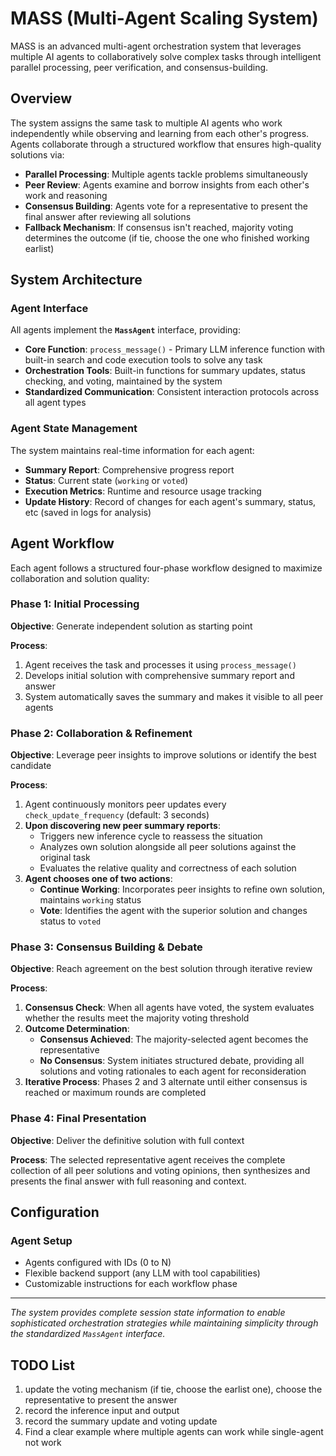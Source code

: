 # MASS (Multi-Agent Scaling System)

MASS is an advanced multi-agent orchestration system that leverages multiple AI agents to collaboratively solve complex tasks through intelligent parallel processing, peer verification, and consensus-building.

## Overview

The system assigns the same task to multiple AI agents who work independently while observing and learning from each other's progress. Agents collaborate through a structured workflow that ensures high-quality solutions via:

- **Parallel Processing**: Multiple agents tackle problems simultaneously
- **Peer Review**: Agents examine and borrow insights from each other's work and reasoning
- **Consensus Building**: Agents vote for a representative to present the final answer after reviewing all solutions
- **Fallback Mechanism**: If consensus isn't reached, majority voting determines the outcome (if tie, choose the one who finished working earlist)

## System Architecture

### Agent Interface

All agents implement the **`MassAgent`** interface, providing:

- **Core Function**: `process_message()` - Primary LLM inference function with built-in search and code execution tools to solve any task
- **Orchestration Tools**: Built-in functions for summary updates, status checking, and voting, maintained by the system
- **Standardized Communication**: Consistent interaction protocols across all agent types

### Agent State Management

The system maintains real-time information for each agent:

- **Summary Report**: Comprehensive progress report
- **Status**: Current state (`working` or `voted`)
- **Execution Metrics**: Runtime and resource usage tracking
- **Update History**: Record of changes for each agent's summary, status, etc (saved in logs for analysis)

## Agent Workflow

Each agent follows a structured four-phase workflow designed to maximize collaboration and solution quality:

### Phase 1: Initial Processing

**Objective**: Generate independent solution as starting point

**Process**:
1. Agent receives the task and processes it using `process_message()`
2. Develops initial solution with comprehensive summary report and answer
3. System automatically saves the summary and makes it visible to all peer agents

### Phase 2: Collaboration & Refinement

**Objective**: Leverage peer insights to improve solutions or identify the best candidate

**Process**:
1. Agent continuously monitors peer updates every `check_update_frequency` (default: 3 seconds)
2. **Upon discovering new peer summary reports**:
   - Triggers new inference cycle to reassess the situation
   - Analyzes own solution alongside all peer solutions against the original task
   - Evaluates the relative quality and correctness of each solution
3. **Agent chooses one of two actions**:
   - **Continue Working**: Incorporates peer insights to refine own solution, maintains `working` status
   - **Vote**: Identifies the agent with the superior solution and changes status to `voted`

### Phase 3: Consensus Building & Debate

**Objective**: Reach agreement on the best solution through iterative review

**Process**:
1. **Consensus Check**: When all agents have voted, the system evaluates whether the results meet the majority voting threshold
2. **Outcome Determination**:
   - **Consensus Achieved**: The majority-selected agent becomes the representative
   - **No Consensus**: System initiates structured debate, providing all solutions and voting rationales to each agent for reconsideration
3. **Iterative Process**: Phases 2 and 3 alternate until either consensus is reached or maximum rounds are completed

### Phase 4: Final Presentation

**Objective**: Deliver the definitive solution with full context

**Process**:
The selected representative agent receives the complete collection of all peer solutions and voting opinions, then synthesizes and presents the final answer with full reasoning and context.


## Configuration

### Agent Setup
- Agents configured with IDs (0 to N)
- Flexible backend support (any LLM with tool capabilities)
- Customizable instructions for each workflow phase

---

*The system provides complete session state information to enable sophisticated orchestration strategies while maintaining simplicity through the standardized `MassAgent` interface.*


## TODO List
1. update the voting mechanism (if tie, choose the earlist one), choose the representative to present the answer
2. record the inference input and output
3. record the summary update and voting update
4. Find a clear example where multiple agents can work while single-agent not work
